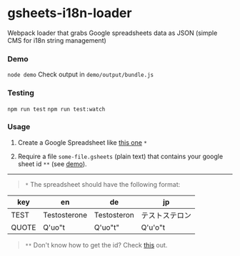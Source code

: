 # gsheets-i18n-loader
Webpack loader that grabs Google spreadsheets data as JSON (simple CMS for i18n string management)

### Demo
`node demo`
Check output in `demo/output/bundle.js`

### Testing
`npm run test`
`npm run test:watch`

### Usage
1. Create a Google Spreadsheet like [this one](https://docs.google.com/spreadsheets/d/151DOW0-9Dt_24FNe3536SSotvNAKyQI6bOsznIyd-V0/edit?usp=sharing) `*`

2. Require a file `some-file.gsheets` (plain text) that contains your google sheet id `**` (see [demo](demo)).

-------------------------

> `*` The spreadsheet should have the following format: 

| key	|en|	de |	jp | 
|-|-|-|-|
| TEST	|Testosterone	|Testosteron	|テストステロン|
|QUOTE	| Q'uo"t	|Q'uo"t"	|Q'u'o"t|

> `**` Don't know how to get the id? Check [this](https://developers.google.com/sheets/api/guides/concepts#spreadsheet_id) out.

